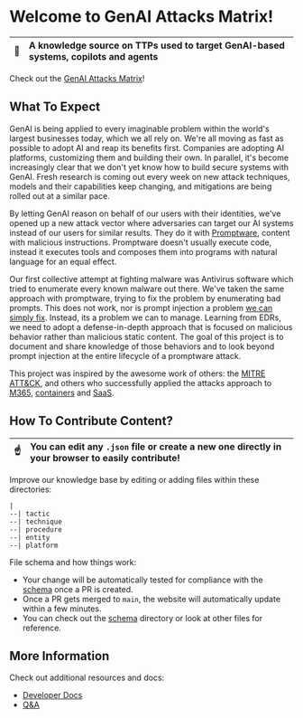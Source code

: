 # Welcome to GenAI Attacks Matrix!

| :flashlight: | A knowledge source on TTPs used to target GenAI-based systems, copilots and agents |
|------|:---|

Check out the [GenAI Attacks Matrix](supreme-barnacle-y6wr1vw.pages.github.io/)!


## What To Expect

GenAI is being applied to every imaginable problem within the world's largest businesses today, which we all rely on. We're all moving as fast as possible to adopt AI and reap its benefits first. Companies are adopting AI platforms, customizing them and building their own. In parallel, it's become increasingly clear that we don't yet know how to build secure systems with GenAI. Fresh research is coming out every week on new attack techniques, models and their capabilities keep changing, and mitigations are being rolled out at a similar pace.

By letting GenAI reason on behalf of our users with their identities, we've opened up a new attack vector where adversaries can target our AI systems instead of our users for similar results. They do it with [Promptware](https://labs.zenity.io/p/rce#promptware-the-missing-piece-and-a-), content with malicious instructions. Promptware doesn't usually execute code, instead it executes tools and composes them into programs with natural language for an equal effect.

Our first collective attempt at fighting malware was Antivirus software which tried to enumerate every known malware out there. We've taken the same approach with promptware, trying to fix the problem by enumerating bad prompts. This does not work, nor is prompt injection a problem [we can simply fix](https://simonwillison.net/2022/Sep/17/prompt-injection-more-ai/). Instead, its a problem we can to manage. Learning from EDRs, we need to adopt a defense-in-depth approach that is focused on malicious behavior rather than malicious static content. The goal of this project is to document and share knowledge of those behaviors and to look beyond prompt injection at the entire lifecycle of a promptware attack.

This project was inspired by the awesome work of others: the [MITRE ATT&CK](https://attack.mitre.org), and others who successfully applied the attacks approach to [M365](https://medium.com/@johnlatwc/the-githubification-of-infosec-afbdbfaad1d1), [containers](https://www.microsoft.com/en-us/security/blog/2021/07/21/the-evolution-of-a-matrix-how-attck-for-containers-was-built/) and [SaaS](https://github.com/pushsecurity/saas-attacks).

## How To Contribute Content?

| :point_up:    | You can edit any `.json` file or create a new one directly in your browser to easily contribute! |
|------|:---|

Improve our knowledge base by editing or adding files within these directories:

```
|
--| tactic
--| technique
--| procedure
--| entity
--| platform
```

File schema and how things work:
* Your change will be automatically tested for compliance with the [schema](/schema/) once a PR is created.
* Once a PR gets merged to `main`, the website will automatically update within a few minutes.
* You can check out the [schema](/schema/) directory or look at other files for reference.

## More Information

Check out additional resources and docs:

- [Developer Docs](contribute.md)
- [Q&A](qna.md)
